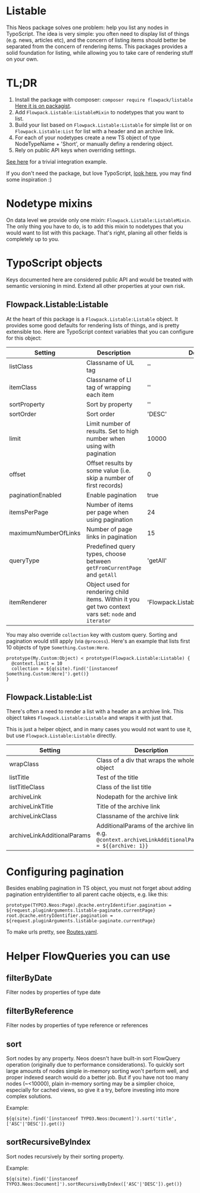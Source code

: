 # Listable

This Neos package solves one problem: help you list any nodes in TypoScript.
The idea is very simple: you often need to display list of things (e.g. news, articles etc), and the concern of listing items should better be separated from the concern of rendering items. This packages provides a solid foundation for listing, while allowing you to take care of rendering stuff on your own.

# TL;DR

1. Install the package with composer: `composer require flowpack/listable` [Here it is on packagist](https://packagist.org/packages/flowpack/listable).
2. Add `Flowpack.Listable:ListableMixin` to nodetypes that you want to list.
2. Build your list based on `Flowpack.Listable:Listable` for simple list or on `Flowpack.Listable:List` for list with a header and an archive link.
3. For each of your nodetypes create a new TS object of type NodeTypeName + 'Short', or manually definy a rendering object.
4. Rely on public API keys when overriding settings.

[See here](https://github.com/sfi-ru/KateheoDistr/blob/master/Packages/Sites/Sfi.Kateheo/Resources/Private/TypoScript/NodeTypes/PageMain.ts2#L5) for a trivial integration example.

If you don't need the package, but love TypoScript, [look here](https://github.com/Flowpack/Flowpack.Listable/blob/master/Resources/Private/TypoScript/Api.ts2), you may find some inspiration :)

# Nodetype mixins

On data level we provide only one mixin: `Flowpack.Listable:ListableMixin`. The only thing you have to do, is to add this mixin to nodetypes that you would want to list with this package. That's right, planing all other fields is completely up to you.

# TypoScript objects

Keys documented here are considered public API and would be treated with semantic versioning in mind. Extend all other properties at your own risk.

## Flowpack.Listable:Listable

At the heart of this package is a `Flowpack.Listable:Listable` object. It provides some good defaults for rendering lists of things, and is pretty extensible too. Here are TypoScript context variables that you can configure for this object:

| Setting | Description | Defaults |
|---------|-------------|----------|
| listClass | Classname of UL tag | '' |
| itemClass | Classname of LI tag of wrapping each item | '' |
| sortProperty | Sort by property | '' |
| sortOrder | Sort order | 'DESC' |
| limit | Limit number of results. Set to high number when using with pagination | 10000 |
| offset | Offset results by some value (i.e. skip a number of first records) | 0 |
| paginationEnabled | Enable pagination | true |
| itemsPerPage | Number of items per page when using pagination | 24 |
| maximumNumberOfLinks | Number of page links in pagination | 15 |
| queryType | Predefined query types, choose between `getFromCurrentPage` and `getAll` | 'getAll' |
| itemRenderer | Object used for rendering child items. Within it you get two context vars set: `node` and `iterator` | 'Flowpack.Listable:ContentCaseShort' |

You may also override `collection` key with custom query. Sorting and pagination would still apply (via `@process`). Here's an example that lists first 10 objects of type `Something.Custom:Here`.

```
prototype(My.Custom:Object) < prototype(Flowpack.Listable:Listable) {
  @context.limit = 10
  collection = ${q(site).find('[instanceof Something.Custom:Here]').get()}
}
```

## Flowpack.Listable:List

There's often a need to render a list with a header an a archive link.
This object takes `Flowpack.Listable:Listable` and wraps it with just that.

This is just a helper object, and in many cases you would not want to use it,
but use `Flowpack.Listable:Listable` directly.

| Setting | Description | Defaults |
|---------|-------------|----------|
| wrapClass | Class of a div that wraps the whole object | '' |
| listTitle | Test of the title | '' |
| listTitleClass | Class of the list title | '' |
| archiveLink | Nodepath for the archive link | '' |
| archiveLinkTitle | Title of the archive link | '' |
| archiveLinkClass | Classname of the archive link | '' |
| archiveLinkAdditionalParams | AdditionalParams of the archive link, e.g. `@context.archiveLinkAdditionalParams = ${{archive: 1}}` | {} |

# Configuring pagination

Besides enabling pagination in TS object, you must not forget about adding pagination entryIdentifier to all parent cache objects, e.g. like this:

```
prototype(TYPO3.Neos:Page).@cache.entryIdentifier.pagination = ${request.pluginArguments.listable-paginate.currentPage}
root.@cache.entryIdentifier.pagination = ${request.pluginArguments.listable-paginate.currentPage}
```

To make urls pretty, see [Routes.yaml](https://github.com/flowpack/Flowpack.Listable/blob/master/Configuration/Routes.yaml).

# Helper FlowQueries you can use

## filterByDate

Filter nodes by properties of type date

## filterByReference

Filter nodes by properties of type reference or references

## sort

Sort nodes by any property.
Neos doesn't have built-in sort FlowQuery operation (originally due to performance considerations). To quickly sort large amounts of nodes simple in-memory sorting won't perform well, and proper indexed search would do a better job. But if you have not too many nodes (~<10000), plain in-memory sorting may be a simplier choice, especially for cached views, so give it a try, before investing into more complex solutions.

Example:

    ${q(site).find('[instanceof TYPO3.Neos:Document]').sort('title', ['ASC'|'DESC']).get()}

## sortRecursiveByIndex

Sort nodes recursively by their sorting property.

Example:

    ${q(site).find('[instanceof TYPO3.Neos:Document]').sortRecursiveByIndex(['ASC'|'DESC']).get()}

